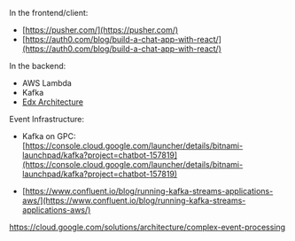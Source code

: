 In the frontend/client:

* [https://pusher.com/](https://pusher.com/)
* [https://auth0.com/blog/build-a-chat-app-with-react/](https://auth0.com/blog/build-a-chat-app-with-react/)

In the backend:

* AWS Lambda
* Kafka 
* [Edx Architecture](https://edx.readthedocs.io/projects/edx-developer-guide/en/latest/architecture.html)

Event Infrastructure:

* Kafka on GPC: [https://console.cloud.google.com/launcher/details/bitnami-launchpad/kafka?project=chatbot-157819](https://console.cloud.google.com/launcher/details/bitnami-launchpad/kafka?project=chatbot-157819)

* [https://www.confluent.io/blog/running-kafka-streams-applications-aws/](https://www.confluent.io/blog/running-kafka-streams-applications-aws/)



https://cloud.google.com/solutions/architecture/complex-event-processing






